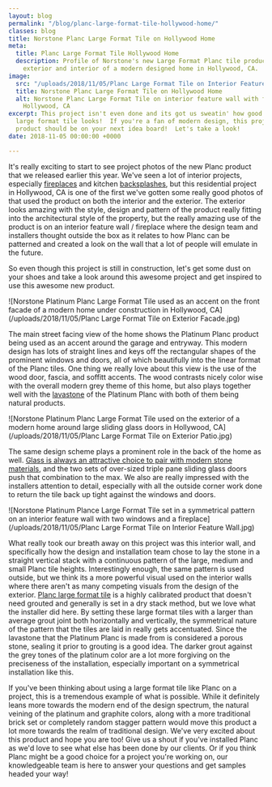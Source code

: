 ```yaml
---
layout: blog
permalink: "/blog/planc-large-format-tile-hollywood-home/"
classes: blog
title: Norstone Planc Large Format Tile on Hollywood Home
meta:
  title: Planc Large Format Tile Hollywood Home
  description: Profile of Norstone's new Large Format Planc tile product used on the
    exterior and interior of a modern designed home in Hollywood, CA.
image:
  src: "/uploads/2018/11/05/Planc Large Format Tile on Interior Feature Wall.jpg"
  title: Norstone Planc Large Format Tile on Hollywood Home
  alt: Norstone Planc Large Format Tile on interior feature wall with fireplace in
    Hollywood, CA
excerpt: This project isn't even done and its got us sweatin' how good the new Planc
  large format tile looks!  If you're a fan of modern design, this project and this
  product should be on your next idea board!  Let's take a look!
date: 2018-11-05 00:00:00 +0000

---
```

It's really exciting to start to see project photos of the new Planc product that we released earlier this year.  We've seen a lot of interior projects, especially [fireplaces](https://www.norstoneusa.com/gallery/application/fireplace/) and kitchen [backsplashes](https://www.norstoneusa.com/gallery/application/backsplash/), but this residential project in Hollywood, CA is one of the first we've gotten some really good photos of that used the product on both the interior and the exterior.  The exterior looks amazing with the style, design and pattern of the product really fitting into the architectural style of the property, but the really amazing use of the product is on an interior feature wall / fireplace where the design team and installers thought outside the box as it relates to how Planc can be patterned and created a look on the wall that a lot of people will emulate in the future.

So even though this project is still in construction, let's get some dust on your shoes and take a look around this awesome project and get inspired to use this awesome new product.

![Norstone Platinum Planc Large Format Tile used as an accent on the front facade of a modern home under construction in Hollywood, CA](/uploads/2018/11/05/Planc Large Format Tile on Exterior Facade.jpg)

The main street facing view of the home shows the Platinum Planc product being used as an accent around the garage and entryway.  This modern design has lots of straight lines and keys off the rectangular shapes of the prominent windows and doors, all of which beautifully into the linear format of the Planc tiles.  One thing we really love about this view is the use of the wood door, fascia, and soffitt accents.  The wood contrasts nicely color wise with the overall modern grey theme of this home, but also plays together well with the [lavastone](https://www.norstoneusa.com/blog/the-difference-between-basalt-and-lavastone/) of the Platinum Planc with both of them being natural products.

![Norstone Platinum Planc Large Format Tile used on the exterior of a modern home around large sliding glass doors in Hollywood, CA](/uploads/2018/11/05/Planc Large Format Tile on Exterior Patio.jpg)

The same design scheme plays a prominent role in the back of the home as well.  [Glass is always an attractive choice to pair with modern stone materials](https://www.norstoneusa.com/blog/glass-steel-stone-for-modern-homes/), and the two sets of over-sized triple pane sliding glass doors push that combination to the max.  We also are really impressed with the installers attention to detail, especially with all the outside corner work done to return the tile back up tight against the windows and doors.

![Norstone Platinum Plance Large Format Tile set in a symmetrical pattern on an interior feature wall with two windows and a fireplace](/uploads/2018/11/05/Planc Large Format Tile on Interior Feature Wall.jpg)

What really took our breath away on this project was this interior wall, and specifically how the design and installation team chose to lay the stone in a straight vertical stack with a continuous pattern of the large, medium and small Planc tile heights.  Interestingly enough, the same pattern is used outside, but we think its a more powerful visual used on the interior walls where there aren't as many competing visuals from the design of the exterior.  [Planc large format tile](https://www.norstoneusa.com/products/large-format-stone-veneer/) is a highly calibrated product that doesn't need grouted and generally is set in a dry stack method, but we love what the installer did here.  By setting these large format tiles with a larger than average grout joint both horizontally and vertically, the symmetrical nature of the pattern that the tiles are laid in really gets accentuated.  Since the lavastone that the Platinum Planc is made from is considered a porous stone, sealing it prior to grouting is a good idea.  The darker grout against the grey tones of the platinum color are a lot more forgiving on the preciseness of the installation, especially important on a symmetrical installation like this.

If you've been thinking about using a large format tile like Planc on a project, this is a tremendous example of what is possible.  While it definitely leans more towards the modern end of the design spectrum, the natural veining of the platinum and graphite colors, along with a more traditional brick set or completely random stagger pattern would move this product a lot more towards the realm of traditional design.  We've very excited about this product and hope you are too!  Give us a shout if you've installed Planc as we'd love to see what else has been done by our clients.  Or if you think Planc might be a good choice for a project you're working on, our knowledgeable team is here to answer your questions and get samples headed your way! 